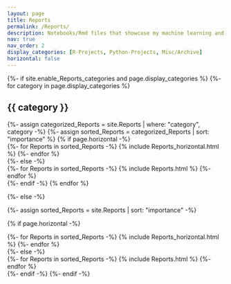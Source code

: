```yaml
---
layout: page
title: Reports
permalink: /Reports/
description: Notebooks/Rmd files that showcase my machine learning and data analysis skills. The "Reports" page has the business-oriented presentation of findings while this page leans more into the technical aspects. This includes the cleaning and transforming of data,  EDA, and model selection process. 
nav: true
nav_order: 2
display_categories: [R-Projects, Python-Projects, Misc/Archive]
horizontal: false
---
```


<!-- pages/Reports.md -->
<div class="Reports">
{%- if site.enable_Reports_categories and page.display_categories %}
  <!-- Display categorized Reports -->
  {%- for category in page.display_categories %}
  <h2 class="category">{{ category }}</h2>
  {%- assign categorized_Reports = site.Reports | where: "category", category -%}
  {%- assign sorted_Reports = categorized_Reports | sort: "importance" %}
  <!-- Generate cards for each Reports -->
  {% if page.horizontal -%}
  <div class="container">
    <div class="row row-cols-2">
    {%- for Reports in sorted_Reports -%}
      {% include Reports_horizontal.html %}
    {%- endfor %}
    </div>
  </div>
  {%- else -%}
  <div class="grid">
    {%- for Reports in sorted_Reports -%}
      {% include Reports.html %}
    {%- endfor %}
  </div>
  {%- endif -%}
  {% endfor %}

{%- else -%}
<!-- Display Reports without categories -->
  {%- assign sorted_Reports = site.Reports | sort: "importance" -%}
  <!-- Generate cards for each Reports -->
  {% if page.horizontal -%}
  <div class="container">
    <div class="row row-cols-2">
    {%- for Reports in sorted_Reports -%}
      {% include Reports_horizontal.html %}
    {%- endfor %}
    </div>
  </div>
  {%- else -%}
  <div class="grid">
    {%- for Reports in sorted_Reports -%}
      {% include Reports.html %}
    {%- endfor %}
  </div>
  {%- endif -%}
{%- endif -%}
</div>
